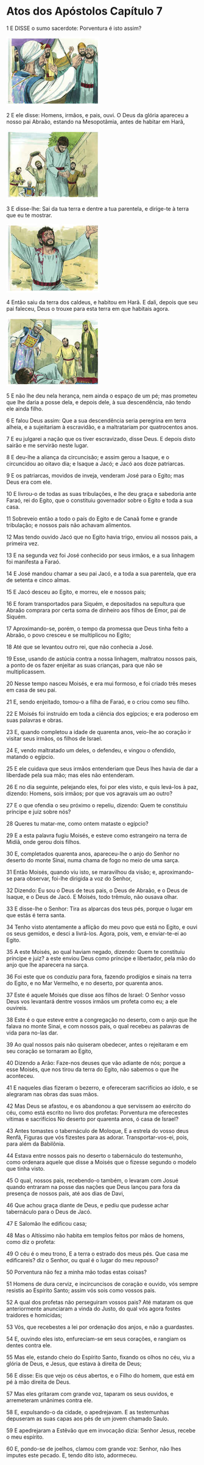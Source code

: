 # Atos dos Apóstolos Capítulo 7

1	E DISSE o sumo sacerdote: Porventura é isto assim?

![](.img/44_Ac_07_01_RG.jpg)

2	E ele disse: Homens, irmãos, e pais, ouvi. O Deus da glória apareceu a nosso pai Abraão, estando na Mesopotâmia, antes de habitar em Harã,

![](.img/44_Ac_07_02_RG.jpg)

3	E disse-lhe: Sai da tua terra e dentre a tua parentela, e dirige-te à terra que eu te mostrar.

![](.img/44_Ac_07_03_RG.jpg)

4	Então saiu da terra dos caldeus, e habitou em Harã. E dali, depois que seu pai faleceu, Deus o trouxe para esta terra em que habitais agora.

![](.img/44_Ac_07_04_RG.jpg)

5	E não lhe deu nela herança, nem ainda o espaço de um pé; mas prometeu que lhe daria a posse dela, e depois dele, à sua descendência, não tendo ele ainda filho.

6	E falou Deus assim: Que a sua descendência seria peregrina em terra alheia, e a sujeitariam à escravidão, e a maltratariam por quatrocentos anos.

7	E eu julgarei a nação que os tiver escravizado, disse Deus. E depois disto sairão e me servirão neste lugar.

8	E deu-lhe a aliança da circuncisão; e assim gerou a Isaque, e o circuncidou ao oitavo dia; e Isaque a Jacó; e Jacó aos doze patriarcas.

9	E os patriarcas, movidos de inveja, venderam José para o Egito; mas Deus era com ele.

10	E livrou-o de todas as suas tribulações, e lhe deu graça e sabedoria ante Faraó, rei do Egito, que o constituiu governador sobre o Egito e toda a sua casa.

11	Sobreveio então a todo o país do Egito e de Canaã fome e grande tribulação; e nossos pais não achavam alimentos.

12	Mas tendo ouvido Jacó que no Egito havia trigo, enviou ali nossos pais, a primeira vez.

13	E na segunda vez foi José conhecido por seus irmãos, e a sua linhagem foi manifesta a Faraó.

14	E José mandou chamar a seu pai Jacó, e a toda a sua parentela, que era de setenta e cinco almas.

15	E Jacó desceu ao Egito, e morreu, ele e nossos pais;

16	E foram transportados para Siquém, e depositados na sepultura que Abraão comprara por certa soma de dinheiro aos filhos de Emor, pai de Siquém.

17	Aproximando-se, porém, o tempo da promessa que Deus tinha feito a Abraão, o povo cresceu e se multiplicou no Egito;

18	Até que se levantou outro rei, que não conhecia a José.

19	Esse, usando de astúcia contra a nossa linhagem, maltratou nossos pais, a ponto de os fazer enjeitar as suas crianças, para que não se multiplicassem.

20	Nesse tempo nasceu Moisés, e era mui formoso, e foi criado três meses em casa de seu pai.

21	E, sendo enjeitado, tomou-o a filha de Faraó, e o criou como seu filho.

22	E Moisés foi instruído em toda a ciência dos egípcios; e era poderoso em suas palavras e obras.

23	E, quando completou a idade de quarenta anos, veio-lhe ao coração ir visitar seus irmãos, os filhos de Israel.

24	E, vendo maltratado um deles, o defendeu, e vingou o ofendido, matando o egípcio.

25	E ele cuidava que seus irmãos entenderiam que Deus lhes havia de dar a liberdade pela sua mão; mas eles não entenderam.

26	E no dia seguinte, pelejando eles, foi por eles visto, e quis levá-los à paz, dizendo: Homens, sois irmãos; por que vos agravais um ao outro?

27	E o que ofendia o seu próximo o repeliu, dizendo: Quem te constituiu príncipe e juiz sobre nós?

28	Queres tu matar-me, como ontem mataste o egípcio?

29	E a esta palavra fugiu Moisés, e esteve como estrangeiro na terra de Midiã, onde gerou dois filhos.

30	E, completados quarenta anos, apareceu-lhe o anjo do Senhor no deserto do monte Sinai, numa chama de fogo no meio de uma sarça.

31	Então Moisés, quando viu isto, se maravilhou da visão; e, aproximando-se para observar, foi-lhe dirigida a voz do Senhor,

32	Dizendo: Eu sou o Deus de teus pais, o Deus de Abraão, e o Deus de Isaque, e o Deus de Jacó. E Moisés, todo trêmulo, não ousava olhar.

33	E disse-lhe o Senhor: Tira as alparcas dos teus pés, porque o lugar em que estás é terra santa.

34	Tenho visto atentamente a aflição do meu povo que está no Egito, e ouvi os seus gemidos, e desci a livrá-los. Agora, pois, vem, e enviar-te-ei ao Egito.

35	A este Moisés, ao qual haviam negado, dizendo: Quem te constituiu príncipe e juiz? a este enviou Deus como príncipe e libertador, pela mão do anjo que lhe aparecera na sarça.

36	Foi este que os conduziu para fora, fazendo prodígios e sinais na terra do Egito, e no Mar Vermelho, e no deserto, por quarenta anos.

37	Este é aquele Moisés que disse aos filhos de Israel: O Senhor vosso Deus vos levantará dentre vossos irmãos um profeta como eu; a ele ouvireis.

38	Este é o que esteve entre a congregação no deserto, com o anjo que lhe falava no monte Sinai, e com nossos pais, o qual recebeu as palavras de vida para no-las dar.

39	Ao qual nossos pais não quiseram obedecer, antes o rejeitaram e em seu coração se tornaram ao Egito,

40	Dizendo a Arão: Faze-nos deuses que vão adiante de nós; porque a esse Moisés, que nos tirou da terra do Egito, não sabemos o que lhe aconteceu.

41	E naqueles dias fizeram o bezerro, e ofereceram sacrifícios ao ídolo, e se alegraram nas obras das suas mãos.

42	Mas Deus se afastou, e os abandonou a que servissem ao exército do céu, como está escrito no livro dos profetas: Porventura me oferecestes vítimas e sacrifícios No deserto por quarenta anos, ó casa de Israel?

43	Antes tomastes o tabernáculo de Moloque, E a estrela do vosso deus Renfã, Figuras que vós fizestes para as adorar. Transportar-vos-ei, pois, para além da Babilônia.

44	Estava entre nossos pais no deserto o tabernáculo do testemunho, como ordenara aquele que disse a Moisés que o fizesse segundo o modelo que tinha visto.

45	O qual, nossos pais, recebendo-o também, o levaram com Josué quando entraram na posse das nações que Deus lançou para fora da presença de nossos pais, até aos dias de Davi,

46	Que achou graça diante de Deus, e pediu que pudesse achar tabernáculo para o Deus de Jacó.

47	E Salomão lhe edificou casa;

48	Mas o Altíssimo não habita em templos feitos por mãos de homens, como diz o profeta:

49	O céu é o meu trono, E a terra o estrado dos meus pés. Que casa me edificareis? diz o Senhor, ou qual é o lugar do meu repouso?

50	Porventura não fez a minha mão todas estas coisas?

51	Homens de dura cerviz, e incircuncisos de coração e ouvido, vós sempre resistis ao Espírito Santo; assim vós sois como vossos pais.

52	A qual dos profetas não perseguiram vossos pais? Até mataram os que anteriormente anunciaram a vinda do Justo, do qual vós agora fostes traidores e homicidas;

53	Vós, que recebestes a lei por ordenação dos anjos, e não a guardastes.

54	E, ouvindo eles isto, enfureciam-se em seus corações, e rangiam os dentes contra ele.

55	Mas ele, estando cheio do Espírito Santo, fixando os olhos no céu, viu a glória de Deus, e Jesus, que estava à direita de Deus;

56	E disse: Eis que vejo os céus abertos, e o Filho do homem, que está em pé à mão direita de Deus.

57	Mas eles gritaram com grande voz, taparam os seus ouvidos, e arremeteram unânimes contra ele.

58	E, expulsando-o da cidade, o apedrejavam. E as testemunhas depuseram as suas capas aos pés de um jovem chamado Saulo.

59	E apedrejaram a Estêvão que em invocação dizia: Senhor Jesus, recebe o meu espírito.

60	E, pondo-se de joelhos, clamou com grande voz: Senhor, não lhes imputes este pecado. E, tendo dito isto, adormeceu.

